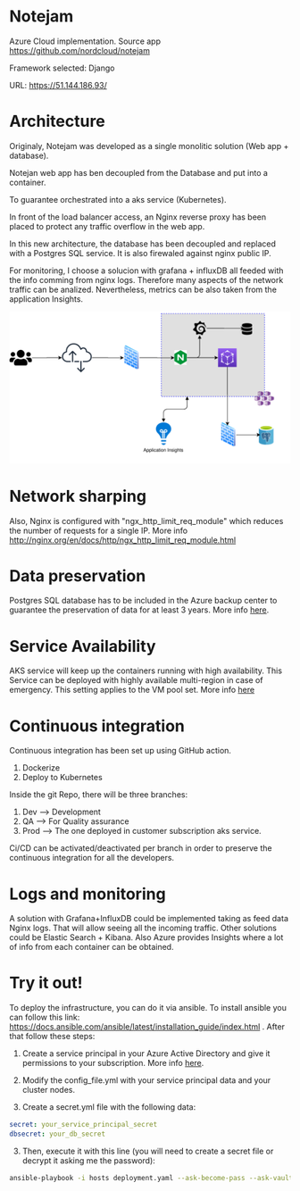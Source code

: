 # Notejam
Azure Cloud implementation. Source app https://github.com/nordcloud/notejam

Framework selected: Django

URL: https://51.144.186.93/

# Architecture
Originaly, Notejam was developed as a single monolitic solution (Web app + database).

Notejan web app has ben decoupled from the Database and put into a container.

To guarantee orchestrated into a aks service (Kubernetes).

In front of the load balancer access, an Nginx reverse proxy has been placed to protect any traffic overflow in the web app.

In this new architecture, the database has been decoupled and replaced with a Postgres SQL service. It is also firewaled against nginx public IP. 

For monitoring, I choose a solucion with grafana + influxDB all feeded with the info comming from nginx logs. Therefore many aspects of the network traffic can be analized. Nevertheless, metrics can be also taken from the application Insights. 

![Alt text](./diagram/Architecture.svg)

# Network sharping

Also, Nginx is configured with "ngx_http_limit_req_module" which reduces the number of requests for a single IP. More info  http://nginx.org/en/docs/http/ngx_http_limit_req_module.html

# Data preservation

Postgres SQL database has to be included in the Azure backup center to guarantee the preservation of data for at least 3 years. More info [here](https://docs.microsoft.com/en-us/azure/backup/backup-azure-database-postgresql#:~:text=Go%20to%20Backup%20Center%20%2D%3E%20Overview,to%20Backup%20vaults%20%2D%3E%20Backup).

# Service Availability 

AKS service will keep up the containers running with high availability. This Service can be deployed with highly available multi-region in case of emergency. This setting applies to the VM pool set. More info [here](https://docs.microsoft.com/en-us/azure/aks/availability-zones)

# Continuous integration

Continuous integration has been set up using GitHub action. 
1) Dockerize
2) Deploy to Kubernetes

Inside the git Repo, there will be three branches:

1) Dev --> Development
2) QA --> For Quality assurance
3) Prod --> The one deployed in customer subscription aks service.

Ci/CD can be activated/deactivated per branch in order to preserve the continuous integration for all the developers.


# Logs and monitoring

A solution with Grafana+InfluxDB could be implemented taking as feed data Nginx logs. That will allow seeing all the incoming traffic. Other solutions could be Elastic Search + Kibana. Also Azure provides Insights where a lot of info from each container can be obtained.  


# Try it out!
To deploy the infrastructure, you can do it via ansible. To install ansible you can follow this link: https://docs.ansible.com/ansible/latest/installation_guide/index.html . After that follow these steps:

1) Create a service principal in your Azure Active Directory and give it permissions to your subscription. More info [here](https://docs.microsoft.com/en-us/azure/active-directory/develop/howto-create-service-principal-portal).

2) Modify the config_file.yml with your service principal data and your cluster nodes.

3) Create a secret.yml file with the following data:

```yaml
secret: your_service_principal_secret
dbsecret: your_db_secret
```


3) Then, execute it with this line (you will need to create a secret file or decrypt it asking me the password):

```bash
ansible-playbook -i hosts deployment.yaml --ask-become-pass --ask-vault-pass
```

